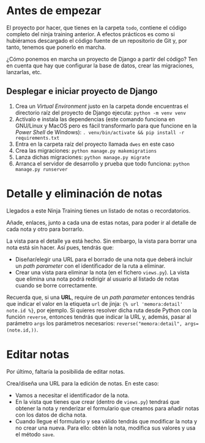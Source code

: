 # Antes de empezar
El proyecto por hacer, que tienes en la carpeta `todo`, contiene el código completo del ninja training anterior. A efectos prácticos es como si hubiéramos descargado el código fuente de un repositorio de Git y, por tanto, tenemos que ponerlo en marcha.

¿Cómo ponemos en marcha un proyecto de Django a partir del código? Ten en cuenta que hay que configurar la base de datos, crear las migraciones, lanzarlas, etc.

## Desplegar e iniciar proyecto de Django
1. Crea un *Virtual Environment* justo en la carpeta donde encuentras el directorio raíz del proyecto de Django ejecuta: `python -m venv venv`
2. Actívalo e instala las dependencias (este comando funciona en GNU/Linux y MacOS pero es fácil transformarlo para que funcione en la *Power Shell* de Windows): `. venv/bin/activate && pip install -r requirements.txt`
3. Entra en la carpeta raíz del proyecto llamada `dwes` en este caso
3. Crea las migraciones: `python manage.py makemigrations`
4. Lanza dichas migraciones: `python manage.py migrate`
5. Arranca el servidor de desarrollo y prueba que todo funciona: `python manage.py runserver`

# Detalle y eliminación de notas
Llegados a este Ninja Training tienes un listado de notas o recordatorios.

Añade, enlaces, junto a cada una de estas notas, para poder ir al detalle de cada nota y otro para borrarlo.

La vista para el detalle ya está hecho. Sin embargo, la vista para borrar una nota está sin hacer. Así pues, tendrás que:

- Diseñar/elegir una URL para el borrado de una nota que deberá incluir un *path parameter* con el identificador de la ruta a eliminar.
- Crear una vista para eliminar la nota (en el fichero `views.py`). La vista que elimina una nota podrá redirigir al usuario al listado de notas cuando se borre correctamente.

Recuerda que, si una **URL**, require de un *path parameter* entonces tendrás que indicar el valor en la etiqueta `url` de jinja: `{% url 'memora:detail' note.id %}`, por ejemplo. Si quieres resolver dicha ruta desde Python con la función `reverse`, entonces tendrás que indicar la URL y, además, pasar al parámetro `args` los parámetros necesarios: `reverse("memora:detail", args=(note.id,))`.

# Editar notas
Por último, faltaría la posibilida de editar notas.

Crea/diseña una URL para la edición de notas. En este caso:

- Vamos a necesitar el identificador de la nota.
- En la vista que tienes que crear (dentro de `views.py`) tendraś que obtener la nota y renderizar el formulario que creamos para añadir notas con los datos de dicha nota.
- Cuando llegue el formulario y sea válido tendrás que modificar la nota y no crear una nueva. Para ello: obtén la nota, modifica sus valores y usa el método `save`.
